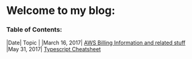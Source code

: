 # Welcome to my blog:

### Table of Contents:
|Date| Topic |
|March 16, 2017| [AWS Billing Information and related stuff](./aws_billing_post_03_16_2017.md)
|May 31, 2017| [Typescript Cheatsheet](./typescript_cheatsheet_may_31_2017.md)
